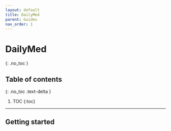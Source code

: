 ```yaml
---
layout: default
title: DailyMed
parent: Guides
nav_order: 1
---
```


# DailyMed
{: .no_toc }

## Table of contents
{: .no_toc .text-delta }

1. TOC
{:toc}

---

## Getting started